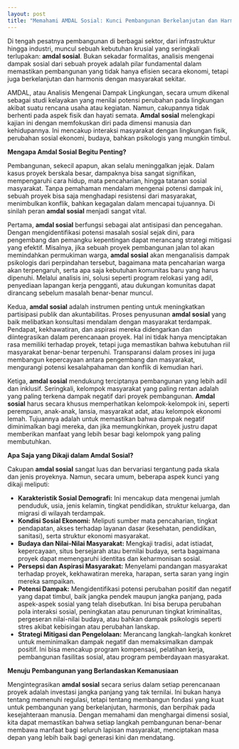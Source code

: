 ```yaml
---
layout: post
title: "Memahami AMDAL Sosial: Kunci Pembangunan Berkelanjutan dan Harmonis"
---
```


Di tengah pesatnya pembangunan di berbagai sektor, dari infrastruktur hingga industri, muncul sebuah kebutuhan krusial yang seringkali terlupakan: **amdal sosial**. Bukan sekadar formalitas, analisis mengenai dampak sosial dari sebuah proyek adalah pilar fundamental dalam memastikan pembangunan yang tidak hanya efisien secara ekonomi, tetapi juga berkelanjutan dan harmonis dengan masyarakat sekitar.

AMDAL, atau Analisis Mengenai Dampak Lingkungan, secara umum dikenal sebagai studi kelayakan yang menilai potensi perubahan pada lingkungan akibat suatu rencana usaha atau kegiatan. Namun, cakupannya tidak berhenti pada aspek fisik dan hayati semata. **Amdal sosial** melengkapi kajian ini dengan memfokuskan diri pada dimensi manusia dan kehidupannya. Ini mencakup interaksi masyarakat dengan lingkungan fisik, perubahan sosial ekonomi, budaya, bahkan psikologis yang mungkin timbul.

**Mengapa Amdal Sosial Begitu Penting?**

Pembangunan, sekecil apapun, akan selalu meninggalkan jejak. Dalam kasus proyek berskala besar, dampaknya bisa sangat signifikan, mempengaruhi cara hidup, mata pencaharian, hingga tatanan sosial masyarakat. Tanpa pemahaman mendalam mengenai potensi dampak ini, sebuah proyek bisa saja menghadapi resistensi dari masyarakat, menimbulkan konflik, bahkan kegagalan dalam mencapai tujuannya. Di sinilah peran **amdal sosial** menjadi sangat vital.

Pertama, **amdal sosial** berfungsi sebagai alat antisipasi dan pencegahan. Dengan mengidentifikasi potensi masalah sosial sejak dini, para pengembang dan pemangku kepentingan dapat merancang strategi mitigasi yang efektif. Misalnya, jika sebuah proyek pembangunan jalan tol akan memindahkan permukiman warga, **amdal sosial** akan menganalisis dampak psikologis dari perpindahan tersebut, bagaimana mata pencaharian warga akan terpengaruh, serta apa saja kebutuhan komunitas baru yang harus dipenuhi. Melalui analisis ini, solusi seperti program relokasi yang adil, penyediaan lapangan kerja pengganti, atau dukungan komunitas dapat dirancang sebelum masalah benar-benar muncul.

Kedua, **amdal sosial** adalah instrumen penting untuk meningkatkan partisipasi publik dan akuntabilitas. Proses penyusunan **amdal sosial** yang baik melibatkan konsultasi mendalam dengan masyarakat terdampak. Pendapat, kekhawatiran, dan aspirasi mereka didengarkan dan diintegrasikan dalam perencanaan proyek. Hal ini tidak hanya menciptakan rasa memiliki terhadap proyek, tetapi juga memastikan bahwa kebutuhan riil masyarakat benar-benar terpenuhi. Transparansi dalam proses ini juga membangun kepercayaan antara pengembang dan masyarakat, mengurangi potensi kesalahpahaman dan konflik di kemudian hari.

Ketiga, **amdal sosial** mendukung terciptanya pembangunan yang lebih adil dan inklusif. Seringkali, kelompok masyarakat yang paling rentan adalah yang paling terkena dampak negatif dari proyek pembangunan. **Amdal sosial** harus secara khusus memperhatikan kelompok-kelompok ini, seperti perempuan, anak-anak, lansia, masyarakat adat, atau kelompok ekonomi lemah. Tujuannya adalah untuk memastikan bahwa dampak negatif diminimalkan bagi mereka, dan jika memungkinkan, proyek justru dapat memberikan manfaat yang lebih besar bagi kelompok yang paling membutuhkan.

**Apa Saja yang Dikaji dalam Amdal Sosial?**

Cakupan **amdal sosial** sangat luas dan bervariasi tergantung pada skala dan jenis proyeknya. Namun, secara umum, beberapa aspek kunci yang dikaji meliputi:

*   **Karakteristik Sosial Demografi:** Ini mencakup data mengenai jumlah penduduk, usia, jenis kelamin, tingkat pendidikan, struktur keluarga, dan migrasi di wilayah terdampak.
*   **Kondisi Sosial Ekonomi:** Meliputi sumber mata pencaharian, tingkat pendapatan, akses terhadap layanan dasar (kesehatan, pendidikan, sanitasi), serta struktur ekonomi masyarakat.
*   **Budaya dan Nilai-Nilai Masyarakat:** Mengkaji tradisi, adat istiadat, kepercayaan, situs bersejarah atau bernilai budaya, serta bagaimana proyek dapat memengaruhi identitas dan keharmonisan sosial.
*   **Persepsi dan Aspirasi Masyarakat:** Menyelami pandangan masyarakat terhadap proyek, kekhawatiran mereka, harapan, serta saran yang ingin mereka sampaikan.
*   **Potensi Dampak:** Mengidentifikasi potensi perubahan positif dan negatif yang dapat timbul, baik jangka pendek maupun jangka panjang, pada aspek-aspek sosial yang telah disebutkan. Ini bisa berupa perubahan pola interaksi sosial, peningkatan atau penurunan tingkat kriminalitas, pergeseran nilai-nilai budaya, atau bahkan dampak psikologis seperti stres akibat kebisingan atau perubahan lanskap.
*   **Strategi Mitigasi dan Pengelolaan:** Merancang langkah-langkah konkret untuk meminimalkan dampak negatif dan memaksimalkan dampak positif. Ini bisa mencakup program kompensasi, pelatihan kerja, pembangunan fasilitas sosial, atau program pemberdayaan masyarakat.

**Menuju Pembangunan yang Berlandaskan Kemanusiaan**

Mengintegrasikan **amdal sosial** secara serius dalam setiap perencanaan proyek adalah investasi jangka panjang yang tak ternilai. Ini bukan hanya tentang memenuhi regulasi, tetapi tentang membangun fondasi yang kuat untuk pembangunan yang berkelanjutan, harmonis, dan berpihak pada kesejahteraan manusia. Dengan memahami dan menghargai dimensi sosial, kita dapat memastikan bahwa setiap langkah pembangunan benar-benar membawa manfaat bagi seluruh lapisan masyarakat, menciptakan masa depan yang lebih baik bagi generasi kini dan mendatang.
